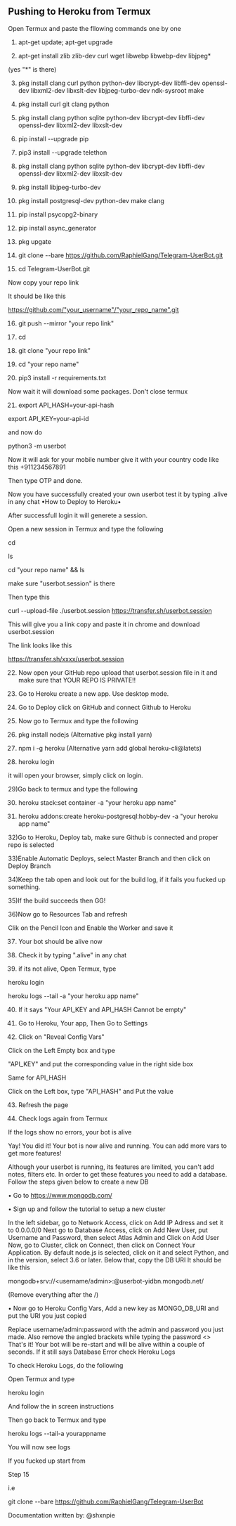 ## Pushing to Heroku from Termux

Open Termux and paste the fllowing commands one by one

1) apt-get update; apt-get upgrade

2) apt-get install zlib zlib-dev curl wget libwebp libwebp-dev libjpeg*     

(yes "*" is there)    

3) pkg install clang curl python python-dev libcrypt-dev libffi-dev openssl-dev libxml2-dev libxslt-dev libjpeg-turbo-dev ndk-sysroot make   

4) pkg install curl git clang python

5) pkg install clang python sqlite python-dev libcrypt-dev libffi-dev openssl-dev libxml2-dev libxslt-dev

6) pip install --upgrade pip

7) pip3 install --upgrade telethon

8) pkg install clang python sqlite python-dev libcrypt-dev libffi-dev openssl-dev libxml2-dev libxslt-dev

9) pkg install libjpeg-turbo-dev

10) pkg install postgresql-dev python-dev make clang

11) pip install psycopg2-binary

12) pip install async_generator

13) pkg upgate

14) git clone --bare https://github.com/RaphielGang/Telegram-UserBot.git

15) cd Telegram-UserBot.git

Now copy your repo link

It should be like this         

https://github.com/"your_username"/"your_repo_name".git



16) git push --mirror "your repo link"

17) cd

18) git clone "your repo link"

19) cd "your repo name"

20) pip3 install -r requirements.txt

Now wait it will download some packages. Don't close termux

21) export API_HASH=your-api-hash

export API_KEY=your-api-id

and now do

python3 -m userbot

Now it will ask for your mobile number give it with your country code like this +911234567891

Then type OTP and done.

Now you have successfully created your own userbot test it by typing .alive in any chat
•How to Deploy to Heroku•

After successfull login it will generete a session.

Open a new session in Termux and type the following

cd

ls

cd "your repo name" && ls

make sure "userbot.session" is there

Then type this

curl --upload-file ./userbot.session https://transfer.sh/userbot.session

This will give you a link copy and paste it in chrome and download userbot.session

The link looks like this

https://transfer.sh/xxxx/userbot.session

22) Now open your GitHub repo upload that userbot.session file in it and make sure that YOUR REPO IS PRIVATE!!

23) Go to  Heroku create a new app. Use desktop mode.

24) Go to Deploy click on GitHub and connect Github to Heroku

25) Now go to Termux and type the following

26) pkg install nodejs (Alternative pkg install yarn)

27) npm i -g heroku (Alternative yarn add global heroku-cli@latets)

28) heroku login

it will open your browser, simply click on login.

29)Go back to termux and type the following

30) heroku stack:set container -a "your heroku app name"

31) heroku addons:create heroku-postgresql:hobby-dev -a "your heroku app name"

32)Go to Heroku, Deploy tab, make sure Github is connected and proper repo is selected

33)Enable Automatic Deploys, select Master Branch and then click on Deploy Branch

34)Keep the tab open and look out for the build log, if it fails you fucked up something.

35)If the build succeeds then GG!

36)Now go to Resources Tab and refresh

Clik on the Pencil Icon and Enable the Worker and save it

37) Your bot should be alive now

38) Check it by typing ".alive" in any chat

39) if its not alive, Open Termux, type

heroku login

heroku logs --tail -a "your heroku app name"

40) If it says "Your API_KEY and API_HASH Cannot be empty"

41) Go to Heroku, Your app, Then Go to Settings

42) Click on "Reveal Config Vars"

Click on the Left Empty box and type

"API_KEY" and put the corresponding value in the right side box

Same for API_HASH

Click on the Left box, type "API_HASH"  and Put the value

43) Refresh the page

44) Check logs again from Termux

If the logs show no errors, your bot is alive

Yay! You did it! Your bot is now alive and running.
You can add more vars to get more features!

Although your userbot is running, its features are limited, you can't add notes, filters etc. In order to get these features you need to add a database. Follow the steps given below to create a new DB


•    Go to https://www.mongodb.com/

•    Sign up and follow the tutorial to setup a new cluster

In the left sidebar, go to Network Access, click on Add IP Adress and set it to 0.0.0.0/0
Next go to Database Access, click on Add New User, put Username and Password, then select Atlas Admin and Click on Add User
Now, go to Cluster, click on Connect, then click on Connect Your Application.
By default node.js is selected, click on it and select Python, and in the version, select 3.6 or later.
Below that, copy the DB URI
It should be like this

mongodb+srv://<username/admin>:<password>@userbot-yidbn.mongodb.net/

(Remove everything after the /)

•    Now go to Heroku Config Vars, Add a new key as MONGO_DB_URI and put the URI you just copied

Replace username/admin:password with the admin and password you just made. Also remove the angled brackets while typing the password <>
That's it!
Your bot will be re-start and will be alive within a couple of seconds.
If it still says Database Error check Heroku Logs

To check Heroku Logs, do the following

Open Termux and type

heroku login

And follow the in screen instructions

Then go back to Termux and type

heroku logs --tail-a yourappname

You will now see logs

If you fucked up start from

Step 15

i.e

git clone --bare https://github.com/RaphielGang/Telegram-UserBot


Documentation written by: @shxnpie
